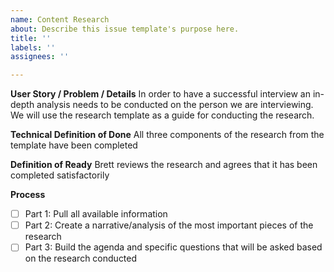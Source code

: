 ```yaml
---
name: Content Research
about: Describe this issue template's purpose here.
title: ''
labels: ''
assignees: ''

---
```


**User Story / Problem / Details**
In order to have a successful interview an in-depth analysis needs to be conducted on the person we are interviewing. We will use the research template as a guide for conducting the research.

**Technical Definition of Done**
All three components of the research from the template have been completed

**Definition of Ready**
Brett reviews the research and agrees that it has been completed satisfactorily 


**Process**
- [ ] Part 1: Pull all available information
- [ ] Part 2: Create a narrative/analysis of the most important pieces of the research
- [ ] Part 3: Build the agenda and specific questions that will be asked based on the research conducted
